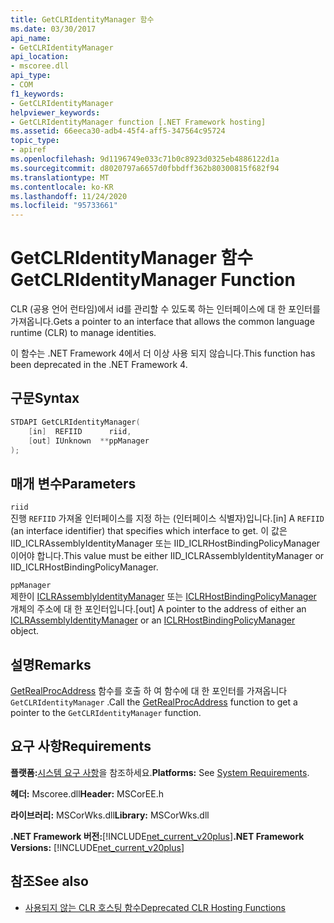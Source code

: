 ```yaml
---
title: GetCLRIdentityManager 함수
ms.date: 03/30/2017
api_name:
- GetCLRIdentityManager
api_location:
- mscoree.dll
api_type:
- COM
f1_keywords:
- GetCLRIdentityManager
helpviewer_keywords:
- GetCLRIdentityManager function [.NET Framework hosting]
ms.assetid: 66eeca30-adb4-45f4-aff5-347564c95724
topic_type:
- apiref
ms.openlocfilehash: 9d1196749e033c71b0c8923d0325eb4886122d1a
ms.sourcegitcommit: d8020797a6657d0fbbdff362b80300815f682f94
ms.translationtype: MT
ms.contentlocale: ko-KR
ms.lasthandoff: 11/24/2020
ms.locfileid: "95733661"
---
```

# <a name="getclridentitymanager-function"></a><span data-ttu-id="2011d-102">GetCLRIdentityManager 함수</span><span class="sxs-lookup"><span data-stu-id="2011d-102">GetCLRIdentityManager Function</span></span>

<span data-ttu-id="2011d-103">CLR (공용 언어 런타임)에서 id를 관리할 수 있도록 하는 인터페이스에 대 한 포인터를 가져옵니다.</span><span class="sxs-lookup"><span data-stu-id="2011d-103">Gets a pointer to an interface that allows the common language runtime (CLR) to manage identities.</span></span>  
  
 <span data-ttu-id="2011d-104">이 함수는 .NET Framework 4에서 더 이상 사용 되지 않습니다.</span><span class="sxs-lookup"><span data-stu-id="2011d-104">This function has been deprecated in the .NET Framework 4.</span></span>  
  
## <a name="syntax"></a><span data-ttu-id="2011d-105">구문</span><span class="sxs-lookup"><span data-stu-id="2011d-105">Syntax</span></span>  
  
```cpp  
STDAPI GetCLRIdentityManager(  
    [in]  REFIID      riid,  
    [out] IUnknown  **ppManager  
);  
```  
  
## <a name="parameters"></a><span data-ttu-id="2011d-106">매개 변수</span><span class="sxs-lookup"><span data-stu-id="2011d-106">Parameters</span></span>  

 `riid`  
 <span data-ttu-id="2011d-107">진행 `REFIID` 가져올 인터페이스를 지정 하는 (인터페이스 식별자)입니다.</span><span class="sxs-lookup"><span data-stu-id="2011d-107">[in] A `REFIID` (an interface identifier) that specifies which interface to get.</span></span> <span data-ttu-id="2011d-108">이 값은 IID_ICLRAssemblyIdentityManager 또는 IID_ICLRHostBindingPolicyManager 이어야 합니다.</span><span class="sxs-lookup"><span data-stu-id="2011d-108">This value must be either IID_ICLRAssemblyIdentityManager or IID_ICLRHostBindingPolicyManager.</span></span>  
  
 `ppManager`  
 <span data-ttu-id="2011d-109">제한이 [ICLRAssemblyIdentityManager](iclrassemblyidentitymanager-interface.md) 또는 [ICLRHostBindingPolicyManager](iclrhostbindingpolicymanager-interface.md) 개체의 주소에 대 한 포인터입니다.</span><span class="sxs-lookup"><span data-stu-id="2011d-109">[out] A pointer to the address of either an [ICLRAssemblyIdentityManager](iclrassemblyidentitymanager-interface.md) or an [ICLRHostBindingPolicyManager](iclrhostbindingpolicymanager-interface.md) object.</span></span>  
  
## <a name="remarks"></a><span data-ttu-id="2011d-110">설명</span><span class="sxs-lookup"><span data-stu-id="2011d-110">Remarks</span></span>  

 <span data-ttu-id="2011d-111">[GetRealProcAddress](getrealprocaddress-function.md) 함수를 호출 하 여 함수에 대 한 포인터를 가져옵니다 `GetCLRIdentityManager` .</span><span class="sxs-lookup"><span data-stu-id="2011d-111">Call the [GetRealProcAddress](getrealprocaddress-function.md) function to get a pointer to the `GetCLRIdentityManager` function.</span></span>  
  
## <a name="requirements"></a><span data-ttu-id="2011d-112">요구 사항</span><span class="sxs-lookup"><span data-stu-id="2011d-112">Requirements</span></span>  

 <span data-ttu-id="2011d-113">**플랫폼:**[시스템 요구 사항](../../get-started/system-requirements.md)을 참조하세요.</span><span class="sxs-lookup"><span data-stu-id="2011d-113">**Platforms:** See [System Requirements](../../get-started/system-requirements.md).</span></span>  
  
 <span data-ttu-id="2011d-114">**헤더:** Mscoree.dll</span><span class="sxs-lookup"><span data-stu-id="2011d-114">**Header:** MSCorEE.h</span></span>  
  
 <span data-ttu-id="2011d-115">**라이브러리:** MSCorWks.dll</span><span class="sxs-lookup"><span data-stu-id="2011d-115">**Library:** MSCorWks.dll</span></span>  
  
 <span data-ttu-id="2011d-116">**.NET Framework 버전:**[!INCLUDE[net_current_v20plus](../../../../includes/net-current-v20plus-md.md)]</span><span class="sxs-lookup"><span data-stu-id="2011d-116">**.NET Framework Versions:** [!INCLUDE[net_current_v20plus](../../../../includes/net-current-v20plus-md.md)]</span></span>  
  
## <a name="see-also"></a><span data-ttu-id="2011d-117">참조</span><span class="sxs-lookup"><span data-stu-id="2011d-117">See also</span></span>

- [<span data-ttu-id="2011d-118">사용되지 않는 CLR 호스팅 함수</span><span class="sxs-lookup"><span data-stu-id="2011d-118">Deprecated CLR Hosting Functions</span></span>](deprecated-clr-hosting-functions.md)
